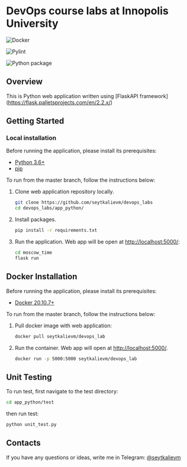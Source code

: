 # DevOps course labs at Innopolis University

![Docker](https://github.com/seytkalievm/devops_labs/actions/workflows/docker.yml/badge.svg)

![Pylint](https://github.com/seytkalievm/devops_labs/actions/workflows/lint.yml/badge.svg)

![Python package](https://github.com/seytkalievm/devops_labs/actions/workflows/build_test.yml/badge.svg)

## Overview

This is Python web application written using [FlaskAPI framework]
(<https://flask.palletsprojects.com/en/2.2.x/>)

## Getting Started

### Local installation

Before running the application, please install its prerequisites:

* [Python 3.6+](https://www.python.org/downloads/)
* [pip](https://pip.pypa.io/en/stable/installation/)

To run from the master branch, follow the instructions below:

1. Clone web application repository locally.

    ```bash
    git clone https://github.com/seytkalievm/devops_labs
    cd devops_labs/app_python/
    ```

1. Install packages.

    ```bash
    pip install -r requirements.txt
    ```

1. Run the application. Web app will be open at
 [http://localhost:5000/](<http://localhost:5000/>):

    ``` bash
    cd moscow_time
    flask run
    ```

## Docker Installation

Before running the application, please install its prerequisites:

* [Docker 20.10.7+](<https://docs.docker.com/get-docker/>)

To run from the master branch, follow the instructions below:

1. Pull docker image with web application:

    ```bash
    docker pull seytkalievm/devops_lab
    ```

1. Run the container. Web app will open at [http://localhost:5000/](http://localhost:5000/).

    ```bash
    docker run -p 5000:5000 seytkalievm/devops_lab
    ```

## Unit Testing

To run test, first navigate to the test directory:

```bash
cd app_python/test
```

then run test:

```bash
python unit_test.py
```

## Contacts

If you have any questions or ideas, write me in Telegram:
 [@seytkalievm](<https://t.me/seytkalievm/>)
